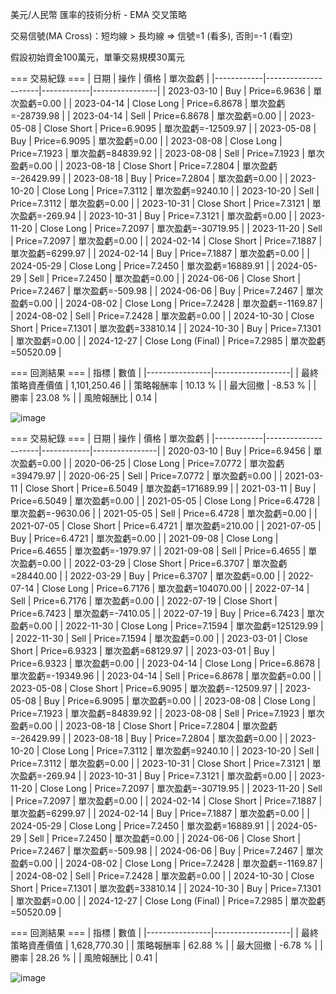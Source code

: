 美元/人民幣 匯率的技術分析 - EMA 交叉策略

交易信號(MA Cross)：短均線 > 長均線 => 信號=1 (看多), 否則=-1 (看空)

假設初始資金100萬元，單筆交易規模30萬元

=== 交易紀錄 ===
| 日期       | 操作                | 價格       | 單次盈虧       |
|------------|---------------------|------------|----------------|
| 2023-03-10 | Buy                 | Price=6.9636 | 單次盈虧=0.00  |
| 2023-04-14 | Close Long          | Price=6.8678 | 單次盈虧=-28739.98 |
| 2023-04-14 | Sell                | Price=6.8678 | 單次盈虧=0.00  |
| 2023-05-08 | Close Short         | Price=6.9095 | 單次盈虧=-12509.97 |
| 2023-05-08 | Buy                 | Price=6.9095 | 單次盈虧=0.00  |
| 2023-08-08 | Close Long          | Price=7.1923 | 單次盈虧=84839.92 |
| 2023-08-08 | Sell                | Price=7.1923 | 單次盈虧=0.00  |
| 2023-08-18 | Close Short         | Price=7.2804 | 單次盈虧=-26429.99 |
| 2023-08-18 | Buy                 | Price=7.2804 | 單次盈虧=0.00  |
| 2023-10-20 | Close Long          | Price=7.3112 | 單次盈虧=9240.10 |
| 2023-10-20 | Sell                | Price=7.3112 | 單次盈虧=0.00  |
| 2023-10-31 | Close Short         | Price=7.3121 | 單次盈虧=-269.94 |
| 2023-10-31 | Buy                 | Price=7.3121 | 單次盈虧=0.00  |
| 2023-11-20 | Close Long          | Price=7.2097 | 單次盈虧=-30719.95 |
| 2023-11-20 | Sell                | Price=7.2097 | 單次盈虧=0.00  |
| 2024-02-14 | Close Short         | Price=7.1887 | 單次盈虧=6299.97 |
| 2024-02-14 | Buy                 | Price=7.1887 | 單次盈虧=0.00  |
| 2024-05-29 | Close Long          | Price=7.2450 | 單次盈虧=16889.91 |
| 2024-05-29 | Sell                | Price=7.2450 | 單次盈虧=0.00  |
| 2024-06-06 | Close Short         | Price=7.2467 | 單次盈虧=-509.98 |
| 2024-06-06 | Buy                 | Price=7.2467 | 單次盈虧=0.00  |
| 2024-08-02 | Close Long          | Price=7.2428 | 單次盈虧=-1169.87 |
| 2024-08-02 | Sell                | Price=7.2428 | 單次盈虧=0.00  |
| 2024-10-30 | Close Short         | Price=7.1301 | 單次盈虧=33810.14 |
| 2024-10-30 | Buy                 | Price=7.1301 | 單次盈虧=0.00  |
| 2024-12-27 | Close Long (Final)  | Price=7.2985 | 單次盈虧=50520.09 |


=== 回測結果 ===
| 指標           | 數值              |
|----------------|-------------------|
| 最終策略資產價值 | 1,101,250.46     |
| 策略報酬率       | 10.13 %          |
| 最大回撤         | -8.53 %          |
| 勝率           | 23.08 %          |
| 風險報酬比       | 0.14             |



![image](https://github.com/user-attachments/assets/4ef929da-aeb9-4d22-b5bb-e4bc245ea50a)


=== 交易紀錄 ===
| 日期       | 操作                | 價格       | 單次盈虧       |
|------------|---------------------|------------|----------------|
| 2020-03-10 | Buy                 | Price=6.9456 | 單次盈虧=0.00  |
| 2020-06-25 | Close Long          | Price=7.0772 | 單次盈虧=39479.97 |
| 2020-06-25 | Sell                | Price=7.0772 | 單次盈虧=0.00  |
| 2021-03-11 | Close Short         | Price=6.5049 | 單次盈虧=171689.99 |
| 2021-03-11 | Buy                 | Price=6.5049 | 單次盈虧=0.00  |
| 2021-05-05 | Close Long          | Price=6.4728 | 單次盈虧=-9630.06 |
| 2021-05-05 | Sell                | Price=6.4728 | 單次盈虧=0.00  |
| 2021-07-05 | Close Short         | Price=6.4721 | 單次盈虧=210.00 |
| 2021-07-05 | Buy                 | Price=6.4721 | 單次盈虧=0.00  |
| 2021-09-08 | Close Long          | Price=6.4655 | 單次盈虧=-1979.97 |
| 2021-09-08 | Sell                | Price=6.4655 | 單次盈虧=0.00  |
| 2022-03-29 | Close Short         | Price=6.3707 | 單次盈虧=28440.00 |
| 2022-03-29 | Buy                 | Price=6.3707 | 單次盈虧=0.00  |
| 2022-07-14 | Close Long          | Price=6.7176 | 單次盈虧=104070.00 |
| 2022-07-14 | Sell                | Price=6.7176 | 單次盈虧=0.00  |
| 2022-07-19 | Close Short         | Price=6.7423 | 單次盈虧=-7410.05 |
| 2022-07-19 | Buy                 | Price=6.7423 | 單次盈虧=0.00  |
| 2022-11-30 | Close Long          | Price=7.1594 | 單次盈虧=125129.99 |
| 2022-11-30 | Sell                | Price=7.1594 | 單次盈虧=0.00  |
| 2023-03-01 | Close Short         | Price=6.9323 | 單次盈虧=68129.97 |
| 2023-03-01 | Buy                 | Price=6.9323 | 單次盈虧=0.00  |
| 2023-04-14 | Close Long          | Price=6.8678 | 單次盈虧=-19349.96 |
| 2023-04-14 | Sell                | Price=6.8678 | 單次盈虧=0.00  |
| 2023-05-08 | Close Short         | Price=6.9095 | 單次盈虧=-12509.97 |
| 2023-05-08 | Buy                 | Price=6.9095 | 單次盈虧=0.00  |
| 2023-08-08 | Close Long          | Price=7.1923 | 單次盈虧=84839.92 |
| 2023-08-08 | Sell                | Price=7.1923 | 單次盈虧=0.00  |
| 2023-08-18 | Close Short         | Price=7.2804 | 單次盈虧=-26429.99 |
| 2023-08-18 | Buy                 | Price=7.2804 | 單次盈虧=0.00  |
| 2023-10-20 | Close Long          | Price=7.3112 | 單次盈虧=9240.10 |
| 2023-10-20 | Sell                | Price=7.3112 | 單次盈虧=0.00  |
| 2023-10-31 | Close Short         | Price=7.3121 | 單次盈虧=-269.94 |
| 2023-10-31 | Buy                 | Price=7.3121 | 單次盈虧=0.00  |
| 2023-11-20 | Close Long          | Price=7.2097 | 單次盈虧=-30719.95 |
| 2023-11-20 | Sell                | Price=7.2097 | 單次盈虧=0.00  |
| 2024-02-14 | Close Short         | Price=7.1887 | 單次盈虧=6299.97 |
| 2024-02-14 | Buy                 | Price=7.1887 | 單次盈虧=0.00  |
| 2024-05-29 | Close Long          | Price=7.2450 | 單次盈虧=16889.91 |
| 2024-05-29 | Sell                | Price=7.2450 | 單次盈虧=0.00  |
| 2024-06-06 | Close Short         | Price=7.2467 | 單次盈虧=-509.98 |
| 2024-06-06 | Buy                 | Price=7.2467 | 單次盈虧=0.00  |
| 2024-08-02 | Close Long          | Price=7.2428 | 單次盈虧=-1169.87 |
| 2024-08-02 | Sell                | Price=7.2428 | 單次盈虧=0.00  |
| 2024-10-30 | Close Short         | Price=7.1301 | 單次盈虧=33810.14 |
| 2024-10-30 | Buy                 | Price=7.1301 | 單次盈虧=0.00  |
| 2024-12-27 | Close Long (Final)  | Price=7.2985 | 單次盈虧=50520.09 |


=== 回測結果 ===
| 指標           | 數值              |
|----------------|-------------------|
| 最終策略資產價值 | 1,628,770.30     |
| 策略報酬率       | 62.88 %          |
| 最大回撤         | -6.78 %          |
| 勝率           | 28.26 %          |
| 風險報酬比       | 0.41             |



![image](https://github.com/user-attachments/assets/1989dc1a-5b6d-40d4-99b9-a6695316c649)
